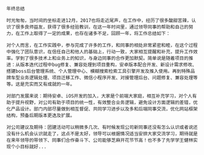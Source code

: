     年终总结

    时光匆匆，当时间的坐标走进12月，2017也将走近尾声，在工作中，经历了很多酸甜苦辣，认识了很多良师益友，获得了很多经验教训，在这一年时间里，通过领导同事的帮助和自己的努力，在工作上取得了一定的成果，也存在诸多不足，回顾一年，将工作总结如下：

    对个人而言，在工作实践中，参与完成了许多的工作，和同事的相处非常紧密和睦，在这个过程中强化了团队意识，在信任自己和他人的基础上，行动一致，大家相互提醒和补充，提升工作效率。学到了很多技术上和业务上的知识，与身边同事的合作更加默契。简单说是随着项目的推进：从版本迭代过程中bug修复、兼容处理到项目重构，安卓版本配合开发、新设计需求修改、搭建boss后台管理系统、个人管理中心、模糊搜索检索工具引擎开发及推入使用。再到特殊品牌车型业务逻辑处理、项目迁移工作、微信小程序开发、对接管理后台、问题修复、兼容处理等等。这是充实而又有成就的一年。
    
    对部门发展来说：期待安卓、iOS开发的加入，大家是个前端大家庭，相互补充学习，对个人有助于提升视野，对公司有助于项目的统一性，有效整合业务逻辑，避免设计方面逻辑的差错，优化产品设计。部门内部尽量做到相互督促、共同学习进步以及多和后端同事交流，优化网站框架结构，预备后期版本更迭及扩展。
    
    对公司建议及期待：团建活动可以稍微多几次、有时候发现公司新同事还没有怎么认识或者说还没有什么机会认识就走了，这点不是太好，领导可以根据情况适当安排大家交流学习，期待就是在来年领导的带领下、同事们合作奋斗下、公司能够芝麻开花节节高！也不多了先学学王健林实现个小目标就好...

  